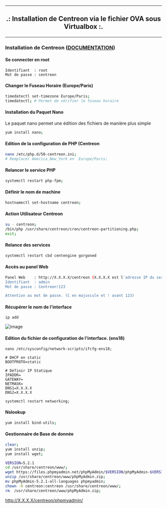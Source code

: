 -----------------------------------------------------------------------------------------------------------------------------------------------------------------------------------------
## <p align='center'> .: Installation de Centreon via le fichier OVA sous Virtualbox :. </p>

-----------------------------------------------------------------------------------------------------------------------------------------------------------------------------------------
### Installation de Centreon ([DOCUMENTATION](https://docs.centreon.com/fr/docs/installation/installation-of-a-central-server/using-virtual-machines))
#### Se connecter en root
```
Identifiant  : root
Mot de passe : centreon
```
#### Changer le Fuseau Horaire (Europe/Paris)
```bash
timedatectl set-timezone Europe/Paris;
timedatectl; # Permet de vérifier le fuseau horaire
```

#### Installation du Paquet Nano
Le paquet nano permet une édition des fichiers de manière plus simple
```bash
yum install nano;
```

#### Edition de la configuration de PHP (Centreon
```bash
nano /etc/php.d/50-centreon.ini;
# Remplacer America_New_York en  Europe/Paris;
```

#### Relancer le service PHP
```bash
systemctl restart php-fpm;
```

#### Définir le nom de machine
```bash
hostnamectl set-hostname centreon;
```

#### Action Utilisateur Centreon
```bash
su - centreon;
/bin/php /usr/share/centreon/cron/centreon-partitioning.php;
exit;
```

#### Relance des services
```bash
systemctl restart cbd centengine gorgoned
```

#### Accès au panel Web
```bash
Panel Web    : http://X.X.X.X/centreon (X.X.X.X est l'adresse IP du serveur)
Identifiant  : admin
Mot de passe : Centreon!123

Attention au mot de passe. (C en majuscule et ! avant 123)
```



#### Récupérer le nom de l'interface
```
ip add
```
![image](https://github.com/dexter74/Linux/assets/35907/ceae8889-089d-41b1-8677-114a587e55c7)


#### Edition du fichier de configuration de l'interface. (ens18)
```
nano /etc/sysconfig/network-scripts/ifcfg-ens18;
```

```
# DHCP en static
BOOTPROTO=static

# Définir IP Statique
IPADDR=
GATEWAY=
NETMASK=
DNS1=X.X.X.X
DNS2=X.X.X.X
```

```
systemctl restart networking;
```

#### Nslookup
```bash
yum install bind-utils;
```


#### Gestionnaire de Base de donnée
```bash
clear;
yum install unzip;
yum install wget;

VERSION=5.2.1
cd /usr/share/centreon/www/;
wget https://files.phpmyadmin.net/phpMyAdmin/$VERSION/phpMyAdmin-$VERSION-all-languages.zip -O /usr/share/centreon/www/phpMyAdmin.zip;
unzip /usr/share/centreon/www/phpMyAdmin.zip;
mv phpMyAdmin-5.2.1-all-languages phpmyadmin;
chown -R centreon:centreon /usr/share/centreon/www/;
rm  /usr/share/centreon/www/phpMyAdmin.zip;
```

http://X.X.X.X/centreon/phpmyadmin/
